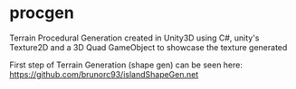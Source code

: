 # procgen
Terrain Procedural Generation
created in Unity3D using C#, unity's Texture2D and a 3D Quad GameObject to showcase the texture generated

First step of Terrain Generation (shape gen) can be seen here: https://github.com/brunorc93/islandShapeGen.net
